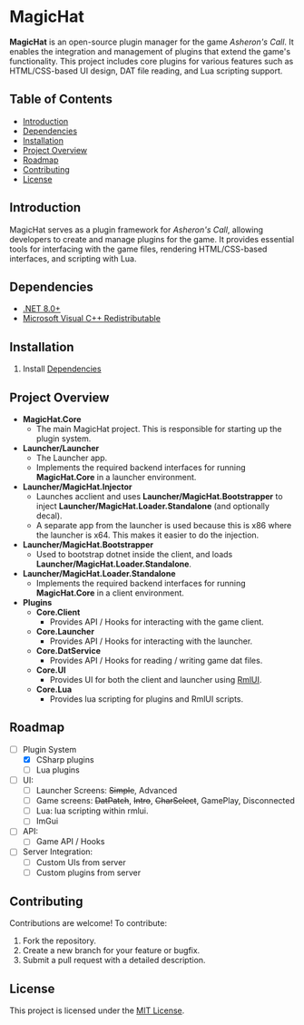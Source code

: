 # MagicHat

**MagicHat** is an open-source plugin manager for the game *Asheron's Call*. It enables the integration and management of plugins that extend the game's functionality. This project includes core plugins for various features such as HTML/CSS-based UI design, DAT file reading, and Lua scripting support.

## Table of Contents

- [Introduction](#introduction)
- [Dependencies](#dependencies)
- [Installation](#installation)
- [Project Overview](#project-overview)
- [Roadmap](#roadmap)
- [Contributing](#contributing)
- [License](#license)

## Introduction

MagicHat serves as a plugin framework for *Asheron's Call*, allowing developers to create and manage plugins for the game. It provides essential tools for interfacing with the game files, rendering HTML/CSS-based interfaces, and scripting with Lua.

## Dependencies

- [.NET 8.0+](https://dotnet.microsoft.com/en-us/download/dotnet)
- [Microsoft Visual C++ Redistributable](https://aka.ms/vs/17/release/vc_redist.x86.exe)

## Installation

1. Install [Dependencies](#dependencies)

## Project Overview

- **MagicHat.Core**
  - The main MagicHat project.  This is responsible for starting up the plugin system.
- **Launcher/Launcher**
  - The Launcher app. 
  - Implements the required backend interfaces for running **MagicHat.Core** in a launcher environment.
- **Launcher/MagicHat.Injector**
  - Launches acclient and uses **Launcher/MagicHat.Bootstrapper** to inject **Launcher/MagicHat.Loader.Standalone** (and optionally decal).
  - A separate app from the launcher is used because this is x86 where the launcher is x64. This makes it easier to do the injection.
- **Launcher/MagicHat.Bootstrapper**
  - Used to bootstrap dotnet inside the client, and loads **Launcher/MagicHat.Loader.Standalone**.
- **Launcher/MagicHat.Loader.Standalone**
  - Implements the required backend interfaces for running **MagicHat.Core** in a client environment.
- **Plugins**
  - **Core.Client**
    - Provides API / Hooks for interacting with the game client.
  - **Core.Launcher**
    - Provides API / Hooks for interacting with the launcher.
  - **Core.DatService**
    - Provides API / Hooks for reading / writing game dat files.
  - **Core.UI**
    - Provides UI for both the client and launcher using [RmlUI](https://github.com/mikke89/RmlUi).
  - **Core.Lua**
    - Provides lua scripting for plugins and RmlUI scripts.

## Roadmap

- [ ] Plugin System
  - [X] CSharp plugins
  - [ ] Lua plugins
- [ ] UI:
  - [ ] Launcher Screens: <strike>Simple</strike>, Advanced
  - [ ] Game screens: <strike>DatPatch</strike>, <strike>Intro</strike>, <strike>CharSelect</strike>, GamePlay, Disconnected
  - [ ] Lua: lua scripting within rmlui.
  - [ ] ImGui
- [ ] API:
  - [ ] Game API / Hooks
- [ ] Server Integration:
  - [ ] Custom UIs from server 
  - [ ] Custom plugins from server

## Contributing

Contributions are welcome! To contribute:
1. Fork the repository.
2. Create a new branch for your feature or bugfix.
3. Submit a pull request with a detailed description.

## License

This project is licensed under the [MIT License](LICENSE.md).